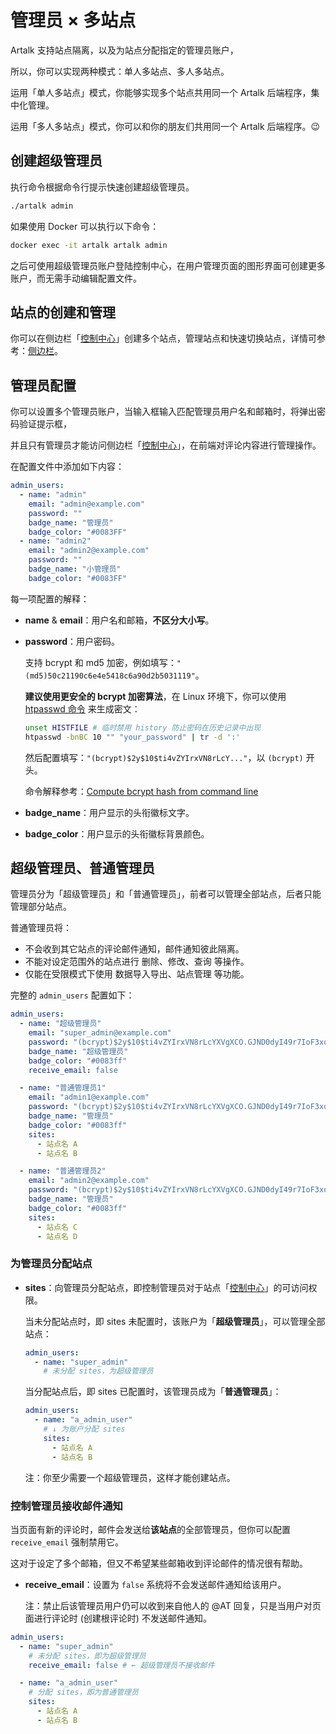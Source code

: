# 管理员 × 多站点

Artalk 支持站点隔离，以及为站点分配指定的管理员账户，

所以，你可以实现两种模式：单人多站点、多人多站点。

运用「单人多站点」模式，你能够实现多个站点共用同一个 Artalk 后端程序，集中化管理。

运用「多人多站点」模式，你可以和你的朋友们共用同一个 Artalk 后端程序。😉

## 创建超级管理员

执行命令根据命令行提示快速创建超级管理员。

```sh
./artalk admin
```

如果使用 Docker 可以执行以下命令：

```sh
docker exec -it artalk artalk admin
```

之后可使用超级管理员账户登陆控制中心，在用户管理页面的图形界面可创建更多账户，而无需手动编辑配置文件。

## 站点的创建和管理

你可以在侧边栏「[控制中心](../frontend/sidebar.md#控制中心)」创建多个站点，管理站点和快速切换站点，详情可参考：[侧边栏](/guide/frontend/sidebar.html)。

## 管理员配置

你可以设置多个管理员账户，当输入框输入匹配管理员用户名和邮箱时，将弹出密码验证提示框，

并且只有管理员才能访问侧边栏「[控制中心](../frontend/sidebar.md#控制中心)」，在前端对评论内容进行管理操作。

在配置文件中添加如下内容：

```yaml
admin_users:
  - name: "admin"
    email: "admin@example.com"
    password: ""
    badge_name: "管理员"
    badge_color: "#0083FF"
  - name: "admin2"
    email: "admin2@example.com"
    password: ""
    badge_name: "小管理员"
    badge_color: "#0083FF"
```

每一项配置的解释：

- **name** & **email**：用户名和邮箱，**不区分大小写**。
- **password**：用户密码。

  支持 bcrypt 和 md5 加密，例如填写：`"(md5)50c21190c6e4e5418c6a90d2b5031119"`。

  **建议使用更安全的 bcrypt 加密算法**，在 Linux 环境下，你可以使用 [htpasswd 命令](https://httpd.apache.org/docs/2.4/programs/htpasswd.html) 来生成密文：

  ```bash
  unset HISTFILE # 临时禁用 history 防止密码在历史记录中出现
  htpasswd -bnBC 10 "" "your_password" | tr -d ':'
  ```

  然后配置填写：`"(bcrypt)$2y$10$ti4vZYIrxVN8rLcY..."`，以 `(bcrypt)` 开头。

  命令解释参考：[Compute bcrypt hash from command line](https://unix.stackexchange.com/questions/307994/compute-bcrypt-hash-from-command-line#answer-419855)

- **badge_name**：用户显示的头衔徽标文字。
- **badge_color**：用户显示的头衔徽标背景颜色。

## 超级管理员、普通管理员

管理员分为「超级管理员」和「普通管理员」，前者可以管理全部站点，后者只能管理部分站点。

普通管理员将：

  - 不会收到其它站点的评论邮件通知，邮件通知彼此隔离。
  - 不能对设定范围外的站点进行 删除、修改、查询 等操作。
  - 仅能在受限模式下使用 数据导入导出、站点管理 等功能。

完整的 `admin_users` 配置如下：

```yaml
admin_users:
  - name: "超级管理员"
    email: "super_admin@example.com"
    password: "(bcrypt)$2y$10$ti4vZYIrxVN8rLcYXVgXCO.GJND0dyI49r7IoF3xqIx8bBRmIBZRm"
    badge_name: "超级管理员"
    badge_color: "#0083ff"
    receive_email: false

  - name: "普通管理员1"
    email: "admin1@example.com"
    password: "(bcrypt)$2y$10$ti4vZYIrxVN8rLcYXVgXCO.GJND0dyI49r7IoF3xqIx8bBRmIBZRm"
    badge_name: "管理员"
    badge_color: "#0083ff"
    sites:
      - 站点名 A
      - 站点名 B

  - name: "普通管理员2"
    email: "admin2@example.com"
    password: "(bcrypt)$2y$10$ti4vZYIrxVN8rLcYXVgXCO.GJND0dyI49r7IoF3xqIx8bBRmIBZRm"
    badge_name: "管理员"
    badge_color: "#0083ff"
    sites:
      - 站点名 C
      - 站点名 D
```

### 为管理员分配站点

- **sites**：向管理员分配站点，即控制管理员对于站点「[控制中心](../frontend/sidebar.md#控制中心)」的可访问权限。
  
  当未分配站点时，即 sites 未配置时，该账户为「**超级管理员**」，可以管理全部站点：

  ```yaml
  admin_users:
    - name: "super_admin"
      # 未分配 sites，为超级管理员
  ```

  当分配站点后，即 sites 已配置时，该管理员成为「**普通管理员**」：

  ```yaml
  admin_users:
    - name: "a_admin_user"
      # ↓ 为账户分配 sites
      sites:
        - 站点名 A
        - 站点名 B
  ```

  注：你至少需要一个超级管理员，这样才能创建站点。

### 控制管理员接收邮件通知

当页面有新的评论时，邮件会发送给**该站点**的全部管理员，但你可以配置 `receive_email` 强制禁用它。

这对于设定了多个邮箱，但又不希望某些邮箱收到评论邮件的情况很有帮助。

- **receive_email**：设置为 `false` 系统将不会发送邮件通知给该用户。

  注：禁止后该管理员用户仍可以收到来自他人的 @AT 回复，只是当用户对页面进行评论时 (创建根评论时) 不发送邮件通知。

```yaml
admin_users:
  - name: "super_admin"
    # 未分配 sites，即为超级管理员
    receive_email: false # ← 超级管理员不接收邮件

  - name: "a_admin_user"
    # 分配 sites，即为普通管理员
    sites:
      - 站点名 A
      - 站点名 B
```

